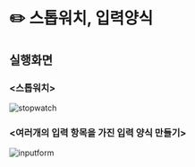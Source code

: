 # :pencil2: 스톱워치, 입력양식
## 실행화면
### <스톱워치>
![stopwatch](https://github.com/kim-do-kyun/React/assets/70315428/92d4ae5f-db96-454c-b52c-ea0948c9db82)

### <여러개의 입력 항목을 가진 입력 양식 만들기>
![inputform](https://github.com/kim-do-kyun/React/assets/70315428/2ceb66a0-dbe0-4e85-96f1-89915a6004c5)
